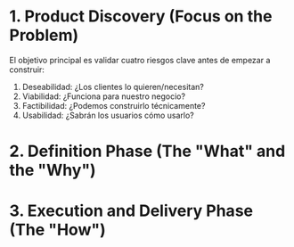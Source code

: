# 1. Product Discovery (Focus on the Problem)

El objetivo principal es validar cuatro riesgos clave antes de empezar a construir:

1. Deseabilidad: ¿Los clientes lo quieren/necesitan?
2. Viabilidad: ¿Funciona para nuestro negocio?
3. Factibilidad: ¿Podemos construirlo técnicamente?
4. Usabilidad: ¿Sabrán los usuarios cómo usarlo?

# 2. Definition Phase (The "What" and the "Why")

# 3. Execution and Delivery Phase (The "How")
